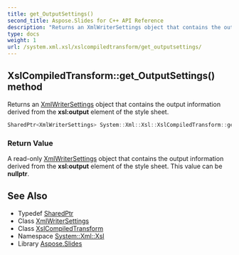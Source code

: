 ```yaml
---
title: get_OutputSettings()
second_title: Aspose.Slides for C++ API Reference
description: "Returns an XmlWriterSettings object that contains the output information derived from the xsl:output element of the style sheet."
type: docs
weight: 1
url: /system.xml.xsl/xslcompiledtransform/get_outputsettings/
---
```

## XslCompiledTransform::get_OutputSettings() method


Returns an [XmlWriterSettings](../../../system.xml/xmlwritersettings/) object that contains the output information derived from the **xsl:output** element of the style sheet.

```cpp
SharedPtr<XmlWriterSettings> System::Xml::Xsl::XslCompiledTransform::get_OutputSettings()
```


### Return Value

A read-only [XmlWriterSettings](../../../system.xml/xmlwritersettings/) object that contains the output information derived from the **xsl:output** element of the style sheet. This value can be **nullptr**.

## See Also

* Typedef [SharedPtr](../../../system/sharedptr/)
* Class [XmlWriterSettings](../../../system.xml/xmlwritersettings/)
* Class [XslCompiledTransform](../)
* Namespace [System::Xml::Xsl](../../)
* Library [Aspose.Slides](../../../)